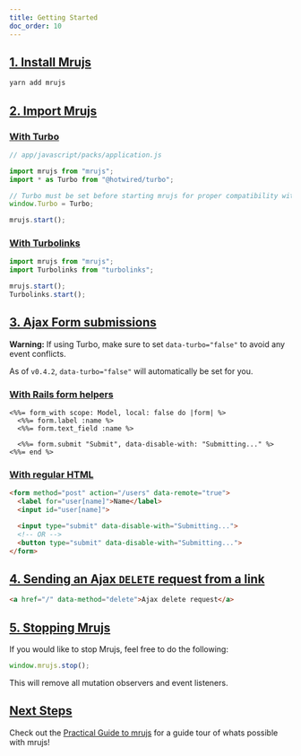 ```yaml
---
title: Getting Started
doc_order: 10
---
```


## [1. Install Mrujs](#1-install-mrujs)

```bash
yarn add mrujs
```

## [2. Import Mrujs](#2-import-mrujs)

### [With Turbo](#with-turbo)

```js
// app/javascript/packs/application.js

import mrujs from "mrujs";
import * as Turbo from "@hotwired/turbo";

// Turbo must be set before starting mrujs for proper compatibility with querySelectors.
window.Turbo = Turbo;

mrujs.start();
```

### [With Turbolinks](#with-turbolinks)

```js
import mrujs from "mrujs";
import Turbolinks from "turbolinks";

mrujs.start();
Turbolinks.start();
```

## [3. Ajax Form submissions](#3-ajax-form-submissions)

<sl-alert type="warning" open>
  <sl-icon slot="icon" name="exclamation-triangle"></sl-icon>
  <strong>Warning:</strong>
  If using Turbo, make sure to set <code>data-turbo="false"</code> to avoid any event
  conflicts.

  <br>

  As of <code>v0.4.2</code>, <code>data-turbo="false"</code> will automatically be
  set for you.
</sl-alert>

### [With Rails form helpers](#with-rails-form-helpers)

```erb
<%%= form_with scope: Model, local: false do |form| %>
  <%%= form.label :name %>
  <%%= form.text_field :name %>

  <%%= form.submit "Submit", data-disable-with: "Submitting..." %>
<%%= end %>
```

### [With regular HTML](#with-regular-html)

```html
<form method="post" action="/users" data-remote="true">
  <label for="user[name]">Name</label>
  <input id="user[name]">

  <input type="submit" data-disable-with="Submitting...">
  <!-- OR -->
  <button type="submit" data-disable-with="Submitting...">
</form>
```

## [4. Sending an Ajax `DELETE` request from a link](#4-sending-an-ajax-delete-request-from-a-link)

```html
<a href="/" data-method="delete">Ajax delete request</a>
```

## [5. Stopping Mrujs](#5-stopping-mrujs)

If you would like to stop Mrujs, feel free to do the following:

```js
window.mrujs.stop();
```

This will remove all mutation observers and event listeners.

## [Next Steps](#next-steps)

Check out the [Practical Guide to mrujs](/tutorials/practical-guide-to-mrujs) for
a guide tour of whats possible with mrujs!
